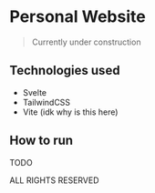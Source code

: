 # Personal Website
> Currently under construction

## Technologies used
- Svelte
- TailwindCSS
- Vite (idk why is this here)

## How to run
TODO

ALL RIGHTS RESERVED
